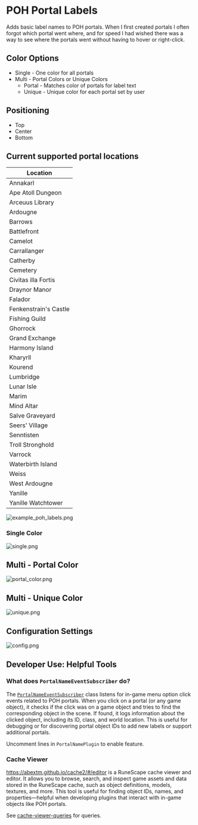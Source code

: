 # POH Portal Labels
Adds basic label names to POH portals. When I first created portals I often forgot which portal went where, and for speed I had wished there was a way to see where the portals went without having to hover or right-click. 

## Color Options
- Single - One color for all portals
- Multi - Portal Colors or Unique Colors
  - Portal - Matches color of portals for label text
  - Unique  - Unique color for each portal set by user

## Positioning
- Top
- Center
- Bottom

## Current supported portal locations

<!--lint ignore html_table-->
| Location |
|----------|
| Annakarl |
| Ape Atoll Dungeon |
| Arceuus Library |
| Ardougne |
| Barrows |
| Battlefront |
| Camelot |
| Carrallanger |
| Catherby |
| Cemetery |
| Civitas illa Fortis |
| Draynor Manor |
| Falador |
| Fenkenstrain's Castle |
| Fishing Guild |
| Ghorrock |
| Grand Exchange |
| Harmony Island |
| Kharyrll |
| Kourend |
| Lumbridge |
| Lunar Isle |
| Marim |
| Mind Altar |
| Salve Graveyard |
| Seers' Village |
| Senntisten |
| Troll Stronghold |
| Varrock |
| Waterbirth Island |
| Weiss |
| West Ardougne |
| Yanille |
| Yanille Watchtower |


![example_poh_labels.png](assets/example_poh_labels.png)

### Single Color
![single.png](assets/single.png)

## Multi - Portal Color
![portal_color.png](assets/portal_color.png)

## Multi - Unique Color
![unique.png](assets/unique.png)

## Configuration Settings
![config.png](assets/config.png)

## Developer Use: Helpful Tools

### What does `PortalNameEventSubscriber` do?

The [`PortalNameEventSubscriber`](src/main/java/com/portalname/PortalNameEventSubscriber.java) class listens for in-game menu option click events related to POH portals. When you click on a portal (or any game object), it checks if the click was on a game object and tries to find the corresponding object in the scene. If found, it logs information about the clicked object, including its ID, class, and world location. This is useful for debugging or for discovering portal object IDs to add new labels or support additional portals.

Uncomment lines in `PortalNamePlugin` to enable feature.

### Cache Viewer

https://abextm.github.io/cache2/#/editor is a RuneScape cache viewer and editor. It allows you to browse, search, and inspect game assets and data stored in the RuneScape cache, such as object definitions, models, textures, and more. This tool is useful for finding object IDs, names, and properties—helpful when developing plugins that interact with in-game objects like POH portals.


See [cache-viewer-queries](cache-viewer-queries) for queries.
